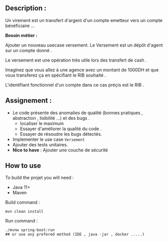 ## Description :

Un virement est un transfert d'argent d'un compte emetteur vers un compte bénéficiaire ...

**Besoin métier :** 

Ajouter un nouveau usecase versement. Le Versement est un dépôt d'agent sur un compte donné . 

Le versement est une opération trés utile lors des transfert de cash .
 
Imaginez que vous allez à une agence avec un montant de 1000DH et que vous transferez ça en spécifiant le RIB souhaité .
 
L'identifiant fonctionnel d'un compte dans ce cas préçis est le RIB .  


## Assignement :

* Le code présente des anomalies de qualité (bonnes pratiques , abstraction , lisibilité ...) et des bugs . 
    * localiser le maximum 
    * Essayer d'améliorer la qualité du code .    
    * Essayer de résoudre les bugs détectés. 
* Implementer le use case `Versement` 
* Ajouter des tests unitaires.  
* **Nice to have** : Ajouter une couche de sécurité 

## How to use 
To build the projet you will need : 
* Java 11+ 
* Maven

Build command : 
```
mvn clean install
```

Run command : 
```
./mvnw spring-boot:run 
## or use any prefered method (IDE , java -jar , docker .....)
```


